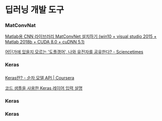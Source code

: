 # 딥러닝 개발 도구

### MatConvNat

[Matlab용 CNN 라이브러리 MatConvNet 설치하기 (win10 + visual studio 2015 + Matlab 2018b + CUDA 8.0 + cuDNN 5.1)](https://bskyvision.com/entry/Matlab%EC%9A%A9-CNN-%EB%9D%BC%EC%9D%B4%EB%B8%8C%EB%9F%AC%EB%A6%AC-MatConvNet-%EC%84%A4%EC%B9%98%ED%95%98%EA%B8%B0-win10-visual-studio-2015-Matlab-2018b-CUDA-80-cuDNN-51)

[어딘가에 있을지 모르는 '도플갱어', 나와 유전자를 공유한다? - Sciencetimes](https://www.sciencetimes.co.kr/news/%EC%96%B4%EB%94%98%EA%B0%80%EC%97%90-%EC%9E%88%EC%9D%84%EC%A7%80-%EB%AA%A8%EB%A5%B4%EB%8A%94-%EB%8F%84%ED%94%8C%EA%B0%B1%EC%96%B4-%EB%82%98%EC%99%80-%EC%9C%A0%EC%A0%84%EC%9E%90/)

### Keras

### 

[Keras란? - 순차 모델 API | Coursera](https://www.coursera.org/lecture/getting-started-with-tensor-flow2-ko/kerasran-6J319)

[코드 샘플을 사용한 Keras 레이어 입력 설명](https://wandb.ai/wandb_fc/korean/reports/-Keras---VmlldzoxODc4MDYx)

### Keras

### Keras